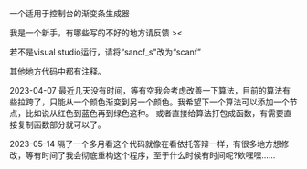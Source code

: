 一个适用于控制台的渐变条生成器


我是一个新手，有哪些写的不好的地方请反馈 ><

若不是visual studio运行，请将“sancf_s"改为“scanf”

其他地方代码中都有注释。


2023-04-07
最近几天没有时间，等有空我会考虑改善一下算法，目前的算法有些拉跨了，只能从一个颜色渐变到另一个颜色。我希望下一个算法可以添加一个节点，比如说从红色到蓝色再到绿色这种。
或者直接给算法打包成函数，有需要直接复制函数部分就可以了。


2023-05-14
隔了一个多月看这个代码就像在看依托答辩一样，有很多地方想修改，等有时间了我会彻底重构这个程序，至于什么时候有时间呢?欸嘿嘿......
